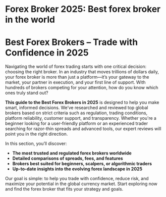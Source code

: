# Forex Broker 2025: Best forex broker in the world

# Best Forex Brokers – Trade with Confidence in 2025

Navigating the world of forex trading starts with one critical decision: choosing the right broker. In an industry that moves trillions of dollars daily, your forex broker is more than just a platform—it’s your gateway to the market, your partner in execution, and your first line of support. With hundreds of brokers competing for your attention, how do you know which ones truly stand out?

**This guide to the Best Forex Brokers in 2025** is designed to help you make smart, informed decisions. We’ve researched and reviewed top global brokers based on strict criteria such as regulation, trading conditions, platform reliability, customer support, and transparency. Whether you're a beginner looking for a user-friendly platform or an experienced trader searching for razor-thin spreads and advanced tools, our expert reviews will point you in the right direction.

In this section, you’ll discover:
- **The most trusted and regulated forex brokers worldwide**
- **Detailed comparisons of spreads, fees, and features**
- **Brokers best suited for beginners, scalpers, or algorithmic traders**
- **Up-to-date insights into the evolving forex landscape in 2025**

Our goal is simple: to help you trade with confidence, reduce risk, and maximize your potential in the global currency market. Start exploring now and find the forex broker that fits your strategy and goals.


